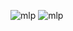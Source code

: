 ![mlp]([https://64.media.tumblr.com/e5553aabad39fab92110435320ffbdff/eae61e81fd3ee0c2-a6/s400x600/c59b200157b1bf86e2f0f714d28e89fe10f67fde.gifv](https://64.media.tumblr.com/311db6241f09e0f4f41c65eaedb688a1/281be6bcacc41dca-07/s400x600/c4fb2277f497cb8393ad8dbd36964a57e888fe93.gifv))
![mlp]([https://64.media.tumblr.com/b7bba89d57028f02cd6e35b51d6f7e15/281be6bcacc41dca-fe/s250x400/77f97fc710ea6e154ed5951fb46212f4a6e4c471.gifv])
